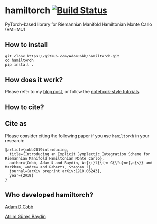 # hamiltorch [![Build Status](https://travis-ci.com/AdamCobb/hamiltorch.svg?token=qJKqovbtw9EzCw99Nvg8&branch=master)](https://travis-ci.com/AdamCobb/hamiltorch)


 PyTorch-based library for Riemannian Manifold Hamiltonian Monte Carlo (RMHMC)

 ## How to install

```
git clone https://github.com/AdamCobb/hamiltorch.git
cd hamiltorch
pip install .
```

 ## How does it work?

 Please refer to my [blog post](https://adamcobb.github.io/journal/hamiltorch.html), or follow the [notebook-style tutorials](https://github.com/AdamCobb/hamiltorch/tree/master/notebooks).  

 ## How to cite?

## Cite as

Please consider citing the following paper if you use `hamiltorch` in your research:

```
@article{cobb2019introducing,
  title={Introducing an Explicit Symplectic Integration Scheme for Riemannian Manifold Hamiltonian Monte Carlo},
  author={Cobb, Adam D and Baydin, At{\i}l{\i}m G{\"u}ne{\c{s}} and Markham, Andrew and Roberts, Stephen J},
  journal={arXiv preprint arXiv:1910.06243},
  year={2019}
}
```

 ## Who developed hamiltorch?

 [Adam D Cobb](https://adamcobb.github.io)

 [Atılım Güneş Baydin](http://www.robots.ox.ac.uk/~gunes/)
